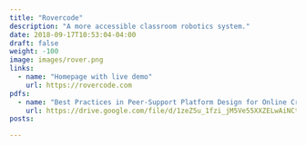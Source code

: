 ```yaml
---
title: "Rovercode"
description: "A more accessible classroom robotics system."
date: 2018-09-17T10:53:04-04:00
draft: false
weight: -100
image: images/rover.png
links:
  - name: "Homepage with live demo"
    url: https://rovercode.com
pdfs:
  - name: "Best Practices in Peer-Support Platform Design for Online Creator Platforms (in progress)"
    url: https://drive.google.com/file/d/1zeZ5u_1fzi_jM5Ve55XXZELwAiNCtIPB/view?usp=sharing 
posts:

---
```


